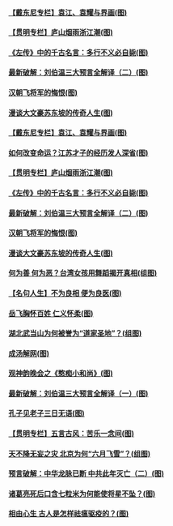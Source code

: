 #### [【戴东尼专栏】袁江、袁耀与界画(图)](../pages/p7/937878.md) 
#### [【贯明专栏】庐山烟雨浙江潮(图)](../pages/p7/936827.md) 
#### [《左传》中的千古名言：多行不义必自毙(图)](../pages/p7/939910.md) 
#### [最新破解：刘伯温三大预言全解译（二）(图)](../pages/p7/939583.md) 
#### [汉朝飞将军的悔恨(图)](../pages/p7/939586.md) 
#### [漫谈大文豪苏东坡的传奇人生(图)](../pages/p7/939821.md) 
#### [【戴东尼专栏】袁江、袁耀与界画(图)](../pages/p7/937878.md) 
#### [如何改变命运？江苏才子的经历发人深省(图)](../pages/p7/939897.md) 
#### [【贯明专栏】庐山烟雨浙江潮(图)](../pages/p7/936827.md) 
#### [《左传》中的千古名言：多行不义必自毙(图)](../pages/p7/939910.md) 
#### [最新破解：刘伯温三大预言全解译（二）(图)](../pages/p7/939583.md) 
#### [汉朝飞将军的悔恨(图)](../pages/p7/939586.md) 
#### [漫谈大文豪苏东坡的传奇人生(图)](../pages/p7/939821.md) 
#### [何为善 何为恶？台湾女孩用舞蹈揭开真相(组图)](../pages/p7/939469.md) 
#### [【名句人生】不为良相 便为良医(图)](../pages/p7/939701.md) 
#### [岳飞胸怀百姓 仁义怀柔(图)](../pages/p7/939584.md) 
#### [湖北武当山为何被誉为“道家圣地”？(组图)](../pages/p7/939679.md) 
#### [成汤解网(图)](../pages/p7/939400.md) 
#### [观神韵晚会之《憨痴小和尚》(图)](../pages/p7/936179.md) 
#### [最新破解：刘伯温三大预言全解译（一）(图)](../pages/p7/939582.md) 
#### [孔子见老子三日无语(图)](../pages/p7/939396.md) 
#### [【贯明专栏】五言古风：苦乐一念间(图)](../pages/p7/939498.md) 
#### [天不降无妄之灾 北京为何“六月飞雪”？(组图)](../pages/p7/939481.md) 
#### [预言破解：中华龙脉已断 中共此年灭亡（二）(图)](../pages/p7/939305.md) 
#### [诸葛亮死后口含七粒米为何能使将星不坠？(图)](../pages/p7/939308.md) 
#### [相由心生 古人是怎样祛瘟驱疫的？(图)](../pages/p7/939395.md) 
